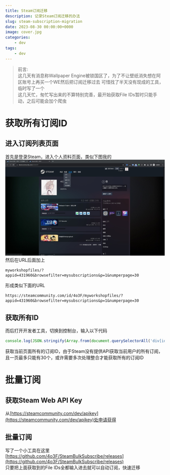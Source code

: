 ```yaml
---
title: Steam订阅迁移
description: 记录Steam订阅迁移的办法
slug: steam-subscription-migration
date: 2023-08-30 00:00:00+0000
image: cover.jpg
categories:
    - dev
tags:
    - dev
---
```

> 前言:  
> 这几天有消息称Wallpaper Engine被锁国区了，为了不让壁纸消失想在阿区账号上再买一个WE然后把订阅迁移过去
> 可惜找了半天没有现成的工具，临时写了一个  
> 这几天忙，匆忙写出来的不算特别完善，最开始获取File IDs暂时只能手动，之后可能会加个爬虫

# 获取所有订阅ID
## 进入订阅列表页面
首先是登录Steam，进入个人资料页面，类似下图我的
![个人资料页面](personal-page.jpg)
然后在URL后面加上
```text
myworkshopfiles/?appid=431960&browsefilter=mysubscriptions&p=1&numperpage=30
```
形成类似下面的URL
```text
https://steamcommunity.com/id/4o3F/myworkshopfiles/?appid=431960&browsefilter=mysubscriptions&p=1&numperpage=30
```

## 获取所有ID 
而后打开开发者工具，切换到控制台，输入以下代码
```javascript
console.log(JSON.stringify(Array.from(document.querySelectorAll('div[id^="Subscription"]')).map(div => div.id.substring(12))))
```
获取当前页面所有的订阅ID，由于Steam没有提供API获取当前用户的所有订阅，且一页最多只能有30个，或许需要多次处理整合才能获取所有的订阅ID


# 批量订阅
## 获取Steam Web API Key
从[https://steamcommunity.com/dev/apikey](https://steamcommunity.com/dev/apikey)处申请获得
## 批量订阅
写了一个小工具在这里  
[https://github.com/4o3F/SteamBulkSubscribe/releases](https://github.com/4o3F/SteamBulkSubscribe/releases)  
只要把上面获取到的File IDs全都输入进去就可以自动订阅，快速迁移
